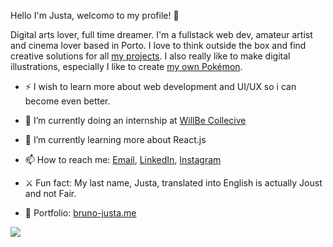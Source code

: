 Hello I'm Justa, welcomo to my profile! 👋

Digital arts lover, full time dreamer. I'm a fullstack web dev, amateur artist and cinema lover based in Porto.
I love to think outside the box and find creative solutions for all [my projects](https://www.behance.net/brunojusta98). I also really like to make 
digital illustrations, especially I like to create [my own Pokémon](https://www.instagram.com/stellaregion/). 

- ⚡ I wish to learn more about web development and UI/UX so i can become even better.

- 🦖 I’m currently doing an internship at [WillBe Collecive](https://www.linkedin.com/company/willbecollective/)
- 🌱 I’m currently learning more about React.js
- 📫 How to reach me: [Email](mailto:brunomajusta@gmail.com), [LinkedIn](https://www.linkedin.com/in/bruno-justa98/), [Instagram](https://www.instagram.com/brunojusta5/)
- ⚔️ Fun fact: My last name, Justa, translated into English is actually Joust and not Fair.

- 🦆 Portfolio: [bruno-justa.me](www.bruno-justa.me)

![](https://komarev.com/ghpvc/?username=BrunoJusta&color=f05454)
